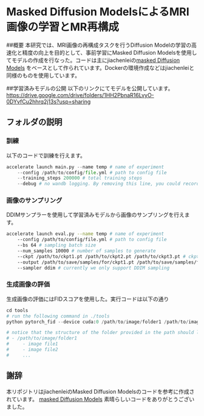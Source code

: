 # Masked Diffusion ModelsによるMRI画像の学習とMR再構成 
##概要
本研究では、MRI画像の再構成タスクを行うDiffusion Modelの学習の高速化と精度の向上を目的として、事前学習にMasked Diffusion Modelsを使用してモデルの作成を行なった。コードは主にjiachenleiの[masked Diffusion Models](https://github.com/jiachenlei/maskdm/tree/master) をベースとして作られています。Dockerの環境作成などはjiachenleiと同様のものを使用しています。

##学習済みモデルの公開
以下のリンクにてモデルを公開しています。
https://drive.google.com/drive/folders/1HH2PbnaR16LvyO-0DYvfCu2hhrq2j13s?usp=sharing


## フォルダの説明
### 訓練
以下のコードで訓練を行えます。
```python
accelerate launch main.py --name temp # name of experiment
    --config /path/to/config/file.yml # path to config file
    --training_steps 200000 # total training steps
    --debug # no wandb logging. By removing this line, you could record the log online.
```
### 画像のサンプリング
DDIMサンプラーを使用して学習済みモデルから画像のサンプリングを行えます。
```bash
accelerate launch eval.py --name temp # name of experiment
    --config /path/to/config/file.yml # path to config file
    --bs 64 # sampling batch size
    --num_samples 10000 # number of samples to generate
    --ckpt /path/to/ckpt1.pt /path/to/ckpt2.pt /path/to/ckpt3.pt # ckpt path, accept multiple ckpts seperated by space
    --output /path/to/save/samples/for/ckpt1.pt /path/to/save/samples/for/ckpt2.pt /path/to/save/samples/for/ckpt3.pt # output path, accept multiple paths seperated by space
    --sampler ddim # currently we only support DDIM sampling
```
### 生成画像の評価
生成画像の評価にはFIDスコアを使用した。実行コードは以下の通り
```python
cd tools
# run the following command in ./tools
python pytorch_fid --device cuda:0 /path/to/image/folder1 /path/to/image/folder2

# notice that the structure of the folder provided in the path should look like:
# - /path/to/image/folder1
#     - image file1
#     - image file2
#     ...

```

## 謝辞
本リポジトリはjiachenleiのMasked Diffusion Modelsのコードを参考に作成されています。 [masked Diffusion Models](https://github.com/jiachenlei/maskdm/tree/master) 
素晴らしいコードをありがとうございました。



